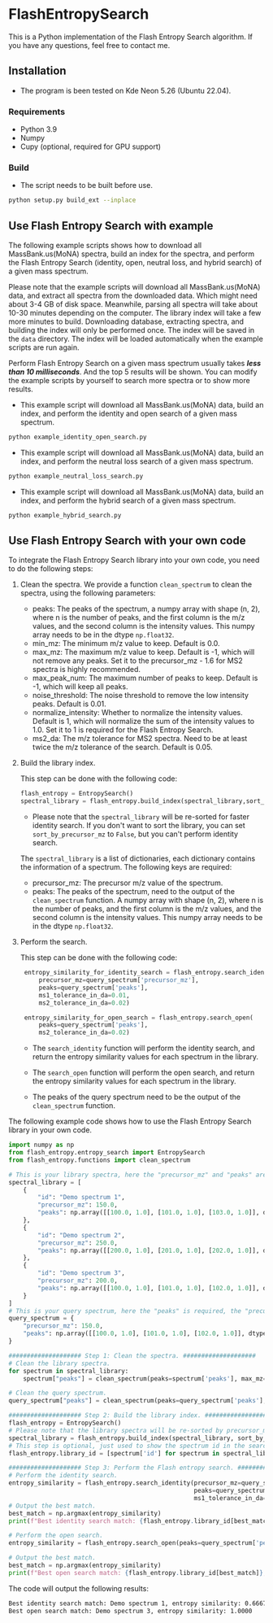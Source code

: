 # FlashEntropySearch

This is a Python implementation of the Flash Entropy Search algorithm. If you have any questions, feel free to contact me.

## Installation

- The program is been tested on Kde Neon 5.26 (Ubuntu 22.04).

### Requirements

- Python 3.9
- Numpy
- Cupy (optional, required for GPU support)

### Build

- The script needs to be built before use.

```bash
python setup.py build_ext --inplace
```

## Use Flash Entropy Search with example

The following example scripts shows how to download all MassBank.us(MoNA) spectra, build an index for the spectra, and perform the Flash Entropy Search (identity, open, neutral loss, and hybrid search) of a given mass spectrum.

Please note that the example scripts will download all MassBank.us(MoNA) data, and extract all spectra from the downloaded data. Which might need about 3-4 GB of disk space. Meanwhile, parsing all spectra will take about 10-30 minutes depending on the computer. The library index will take a few more minutes to build. Downloading database, extracting spectra, and building the index will only be performed once. The index will be saved in the `data` directory. The index will be loaded automatically when the example scripts are run again.

Perform Flash Entropy Search on a given mass spectrum usually takes **_less than 10 milliseconds_**. And the top 5 results will be shown. You can modify the example scripts by yourself to search more spectra or to show more results.

- This example script will download all MassBank.us(MoNA) data, build an index, and perform the identity and open search of a given mass spectrum.

```bash
python example_identity_open_search.py
```

- This example script will download all MassBank.us(MoNA) data, build an index, and perform the neutral loss search of a given mass spectrum.

```bash
python example_neutral_loss_search.py
```

- This example script will download all MassBank.us(MoNA) data, build an index, and perform the hybrid search of a given mass spectrum.

```bash
python example_hybrid_search.py
```

## Use Flash Entropy Search with your own code

To integrate the Flash Entropy Search library into your own code, you need to do the following steps:

1. Clean the spectra.
   We provide a function `clean_spectrum` to clean the spectra, using the following parameters:

   - peaks: The peaks of the spectrum, a numpy array with shape (n, 2), where n is the number of peaks, and the first column is the m/z values, and the second column is the intensity values. This numpy array needs to be in the dtype `np.float32`.
   - min_mz: The minimum m/z value to keep. Default is 0.0.
   - max_mz: The maximum m/z value to keep. Default is -1, which will not remove any peaks. Set it to the precursor_mz - 1.6 for MS2 spectra is highly recommended.
   - max_peak_num: The maximum number of peaks to keep. Default is -1, which will keep all peaks.
   - noise_threshold: The noise threshold to remove the low intensity peaks. Default is 0.01.
   - normalize_intensity: Whether to normalize the intensity values. Default is 1, which will normalize the sum of the intensity values to 1.0. Set it to 1 is required for the Flash Entropy Search.
   - ms2_da: The m/z tolerance for MS2 spectra. Need to be at least twice the m/z tolerance of the search. Default is 0.05.

2. Build the library index.

   This step can be done with the following code:

   ```python
   flash_entropy = EntropySearch()
   spectral_library = flash_entropy.build_index(spectral_library,sort_by_precursor_mz=True)
   ```

   - Please note that the `spectral_library` will be re-sorted for faster identity search. If you don't want to sort the library, you can set `sort_by_precursor_mz` to `False`, but you can't perform identity search.

   The `spectral_library` is a list of dictionaries, each dictionary contains the information of a spectrum. The following keys are required:

   - precursor_mz: The precursor m/z value of the spectrum.
   - peaks: The peaks of the spectrum, need to the output of the `clean_spectrum` function. A numpy array with shape (n, 2), where n is the number of peaks, and the first column is the m/z values, and the second column is the intensity values. This numpy array needs to be in the dtype `np.float32`.

3. Perform the search.

   This step can be done with the following code:

   ```python
    entropy_similarity_for_identity_search = flash_entropy.search_identity(
        precursor_mz=query_spectrum['precursor_mz'],
        peaks=query_spectrum['peaks'],
        ms1_tolerance_in_da=0.01,
        ms2_tolerance_in_da=0.02)

    entropy_similarity_for_open_search = flash_entropy.search_open(
        peaks=query_spectrum['peaks'],
        ms2_tolerance_in_da=0.02)
   ```
    - The `search_identity` function will perform the identity search, and return the entropy similarity values for each spectrum in the library.
    - The `search_open` function will perform the open search, and return the entropy similarity values for each spectrum in the library.

    - The peaks of the query spectrum need to be the output of the `clean_spectrum` function.
    

The following example code shows how to use the Flash Entropy Search library in your own code.

```python
import numpy as np
from flash_entropy.entropy_search import EntropySearch
from flash_entropy.functions import clean_spectrum

# This is your library spectra, here the "precursor_mz" and "peaks" are required. The "id" is optional.
spectral_library = [
    {
        "id": "Demo spectrum 1",
        "precursor_mz": 150.0,
        "peaks": np.array([[100.0, 1.0], [101.0, 1.0], [103.0, 1.0]], dtype=np.float32)
    },
    {
        "id": "Demo spectrum 2",
        "precursor_mz": 250.0,
        "peaks": np.array([[200.0, 1.0], [201.0, 1.0], [202.0, 1.0]], dtype=np.float32)
    },
    {
        "id": "Demo spectrum 3",
        "precursor_mz": 200.0,
        "peaks": np.array([[100.0, 1.0], [101.0, 1.0], [102.0, 1.0]], dtype=np.float32)
    }
]
# This is your query spectrum, here the "peaks" is required, the "precursor_mz" is required for identity search.
query_spectrum = {
    "precursor_mz": 150.0,
    "peaks": np.array([[100.0, 1.0], [101.0, 1.0], [102.0, 1.0]], dtype=np.float32)
}

#################### Step 1: Clean the spectra. ####################
# Clean the library spectra.
for spectrum in spectral_library:
    spectrum["peaks"] = clean_spectrum(peaks=spectrum['peaks'], max_mz=spectrum['precursor_mz']-1.6, noise_threshold=0.01, ms2_da=0.05)

# Clean the query spectrum.
query_spectrum["peaks"] = clean_spectrum(peaks=query_spectrum['peaks'], max_mz=query_spectrum['precursor_mz']-1.6, noise_threshold=0.01, ms2_da=0.05)

#################### Step 2: Build the library index. ####################
flash_entropy = EntropySearch()
# Please note that the library spectra will be re-sorted by precursor_mz for fast identity search.
spectral_library = flash_entropy.build_index(spectral_library, sort_by_precursor_mz=True)
# This step is optional, just used to show the spectrum id in the search results.
flash_entropy.library_id = [spectrum['id'] for spectrum in spectral_library]

#################### Step 3: Perform the Flash entropy search. ####################
# Perform the identity search.
entropy_similarity = flash_entropy.search_identity(precursor_mz=query_spectrum['precursor_mz'],
                                                   peaks=query_spectrum['peaks'],
                                                   ms1_tolerance_in_da=0.01, ms2_tolerance_in_da=0.02)
# Output the best match.
best_match = np.argmax(entropy_similarity)
print(f"Best identity search match: {flash_entropy.library_id[best_match]}, entropy similarity: {entropy_similarity[best_match]:.4f}")

# Perform the open search.
entropy_similarity = flash_entropy.search_open(peaks=query_spectrum['peaks'], ms2_tolerance_in_da=0.02)

# Output the best match.
best_match = np.argmax(entropy_similarity)
print(f"Best open search match: {flash_entropy.library_id[best_match]}, entropy similarity: {entropy_similarity[best_match]:.4f}")
```

The code will output the following results:

```bash
Best identity search match: Demo spectrum 1, entropy similarity: 0.6667
Best open search match: Demo spectrum 3, entropy similarity: 1.0000
```

